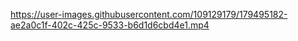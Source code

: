 


https://user-images.githubusercontent.com/109129179/179495182-ae2a0c1f-402c-425c-9533-b6d1d6cbd4e1.mp4

